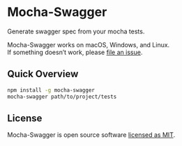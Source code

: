 # Mocha-Swagger

Generate swagger spec from your mocha tests.

Mocha-Swagger works on macOS, Windows, and Linux.<br>
If something doesn’t work, please [file an issue](https://github.com/LmntrX/mocha-swagger/issues/new).

## Quick Overview

```sh
npm install -g mocha-swagger
mocha-swagger path/to/project/tests
```

## License

Mocha-Swagger is open source software [licensed as MIT](https://github.com/LmntrX/mocha-swagger/blob/master/LICENSE).
